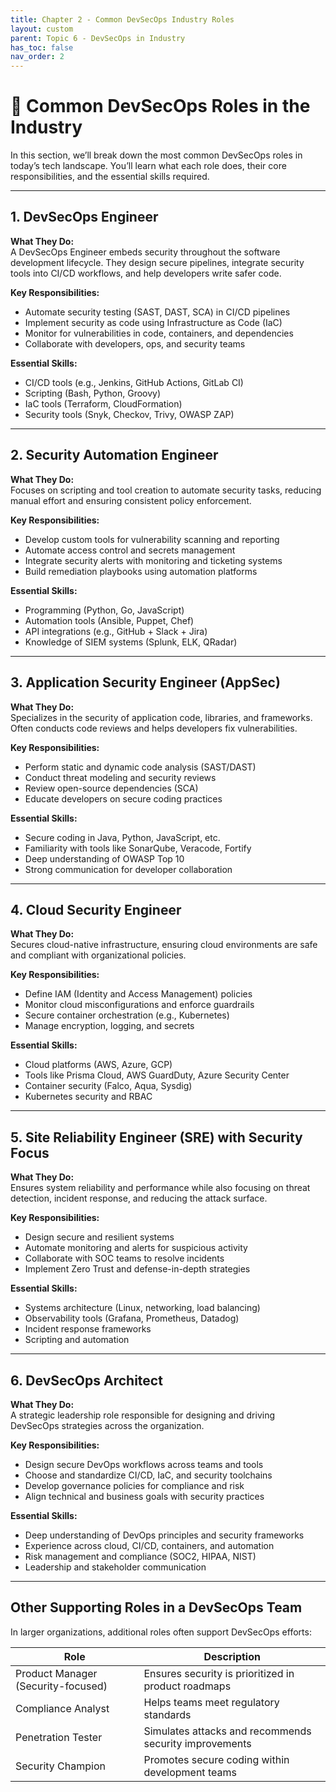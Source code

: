 ```yaml
---
title: Chapter 2 - Common DevSecOps Industry Roles
layout: custom
parent: Topic 6 - DevSecOps in Industry
has_toc: false
nav_order: 2
---
```


# 🔐 Common DevSecOps Roles in the Industry

In this section, we’ll break down the most common DevSecOps roles in today’s tech landscape. You’ll learn what each role does, their core responsibilities, and the essential skills required.

---

## 1. DevSecOps Engineer

**What They Do:**  
A DevSecOps Engineer embeds security throughout the software development lifecycle. They design secure pipelines, integrate security tools into CI/CD workflows, and help developers write safer code.

**Key Responsibilities:**
- Automate security testing (SAST, DAST, SCA) in CI/CD pipelines
- Implement security as code using Infrastructure as Code (IaC)
- Monitor for vulnerabilities in code, containers, and dependencies
- Collaborate with developers, ops, and security teams

**Essential Skills:**
- CI/CD tools (e.g., Jenkins, GitHub Actions, GitLab CI)
- Scripting (Bash, Python, Groovy)
- IaC tools (Terraform, CloudFormation)
- Security tools (Snyk, Checkov, Trivy, OWASP ZAP)

---

## 2. Security Automation Engineer

**What They Do:**  
Focuses on scripting and tool creation to automate security tasks, reducing manual effort and ensuring consistent policy enforcement.

**Key Responsibilities:**
- Develop custom tools for vulnerability scanning and reporting
- Automate access control and secrets management
- Integrate security alerts with monitoring and ticketing systems
- Build remediation playbooks using automation platforms

**Essential Skills:**
- Programming (Python, Go, JavaScript)
- Automation tools (Ansible, Puppet, Chef)
- API integrations (e.g., GitHub + Slack + Jira)
- Knowledge of SIEM systems (Splunk, ELK, QRadar)

---

## 3. Application Security Engineer (AppSec)

**What They Do:**  
Specializes in the security of application code, libraries, and frameworks. Often conducts code reviews and helps developers fix vulnerabilities.

**Key Responsibilities:**
- Perform static and dynamic code analysis (SAST/DAST)
- Conduct threat modeling and security reviews
- Review open-source dependencies (SCA)
- Educate developers on secure coding practices

**Essential Skills:**
- Secure coding in Java, Python, JavaScript, etc.
- Familiarity with tools like SonarQube, Veracode, Fortify
- Deep understanding of OWASP Top 10
- Strong communication for developer collaboration

---

## 4. Cloud Security Engineer

**What They Do:**  
Secures cloud-native infrastructure, ensuring cloud environments are safe and compliant with organizational policies.

**Key Responsibilities:**
- Define IAM (Identity and Access Management) policies
- Monitor cloud misconfigurations and enforce guardrails
- Secure container orchestration (e.g., Kubernetes)
- Manage encryption, logging, and secrets

**Essential Skills:**
- Cloud platforms (AWS, Azure, GCP)
- Tools like Prisma Cloud, AWS GuardDuty, Azure Security Center
- Container security (Falco, Aqua, Sysdig)
- Kubernetes security and RBAC

---

## 5. Site Reliability Engineer (SRE) with Security Focus

**What They Do:**  
Ensures system reliability and performance while also focusing on threat detection, incident response, and reducing the attack surface.

**Key Responsibilities:**
- Design secure and resilient systems
- Automate monitoring and alerts for suspicious activity
- Collaborate with SOC teams to resolve incidents
- Implement Zero Trust and defense-in-depth strategies

**Essential Skills:**
- Systems architecture (Linux, networking, load balancing)
- Observability tools (Grafana, Prometheus, Datadog)
- Incident response frameworks
- Scripting and automation

---

## 6. DevSecOps Architect

**What They Do:**  
A strategic leadership role responsible for designing and driving DevSecOps strategies across the organization.

**Key Responsibilities:**
- Design secure DevOps workflows across teams and tools
- Choose and standardize CI/CD, IaC, and security toolchains
- Develop governance policies for compliance and risk
- Align technical and business goals with security practices

**Essential Skills:**
- Deep understanding of DevOps principles and security frameworks
- Experience across cloud, CI/CD, containers, and automation
- Risk management and compliance (SOC2, HIPAA, NIST)
- Leadership and stakeholder communication

---

## Other Supporting Roles in a DevSecOps Team

In larger organizations, additional roles often support DevSecOps efforts:

| Role                             | Description                                                 |
|----------------------------------|-------------------------------------------------------------|
| Product Manager (Security-focused) | Ensures security is prioritized in product roadmaps        |
| Compliance Analyst               | Helps teams meet regulatory standards                      |
| Penetration Tester               | Simulates attacks and recommends security improvements     |
| Security Champion                | Promotes secure coding within development teams            |
